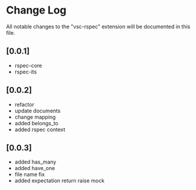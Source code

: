 # Change Log

All notable changes to the "vsc-rspec" extension will be documented in this file.

## [0.0.1]

- rspec-core
- rspec-its

## [0.0.2]

- refactor
- update documents
- change mapping
- added belongs_to
- added rspec context

## [0.0.3]

- added has_many
- added have_one
- file name fix
- added expectation return raise mock
